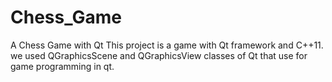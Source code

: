 # Chess_Game
A Chess Game with Qt 
This project is a game with Qt framework and C++11.
we used QGraphicsScene and QGraphicsView classes of Qt that use for game programming in qt.

